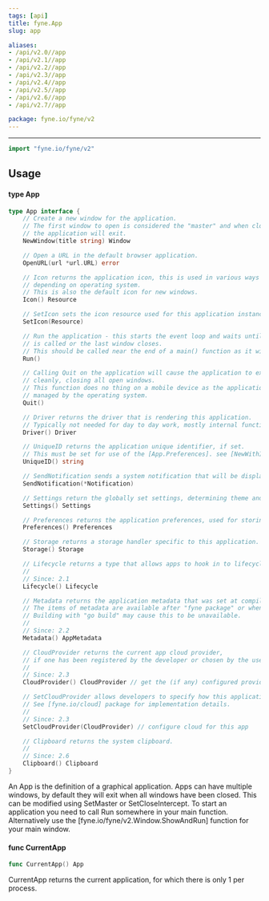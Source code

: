 ```yaml
---
tags: [api]
title: fyne.App
slug: app

aliases:
- /api/v2.0//app
- /api/v2.1//app
- /api/v2.2//app
- /api/v2.3//app
- /api/v2.4//app
- /api/v2.5//app
- /api/v2.6//app
- /api/v2.7//app

package: fyne.io/fyne/v2
---
```



---
```go
import "fyne.io/fyne/v2"
```

## Usage

#### type App

```go
type App interface {
	// Create a new window for the application.
	// The first window to open is considered the "master" and when closed
	// the application will exit.
	NewWindow(title string) Window

	// Open a URL in the default browser application.
	OpenURL(url *url.URL) error

	// Icon returns the application icon, this is used in various ways
	// depending on operating system.
	// This is also the default icon for new windows.
	Icon() Resource

	// SetIcon sets the icon resource used for this application instance.
	SetIcon(Resource)

	// Run the application - this starts the event loop and waits until [App.Quit]
	// is called or the last window closes.
	// This should be called near the end of a main() function as it will block.
	Run()

	// Calling Quit on the application will cause the application to exit
	// cleanly, closing all open windows.
	// This function does no thing on a mobile device as the application lifecycle is
	// managed by the operating system.
	Quit()

	// Driver returns the driver that is rendering this application.
	// Typically not needed for day to day work, mostly internal functionality.
	Driver() Driver

	// UniqueID returns the application unique identifier, if set.
	// This must be set for use of the [App.Preferences]. see [NewWithID].
	UniqueID() string

	// SendNotification sends a system notification that will be displayed in the operating system's notification area.
	SendNotification(*Notification)

	// Settings return the globally set settings, determining theme and so on.
	Settings() Settings

	// Preferences returns the application preferences, used for storing configuration and state
	Preferences() Preferences

	// Storage returns a storage handler specific to this application.
	Storage() Storage

	// Lifecycle returns a type that allows apps to hook in to lifecycle events.
	//
	// Since: 2.1
	Lifecycle() Lifecycle

	// Metadata returns the application metadata that was set at compile time.
	// The items of metadata are available after "fyne package" or when running "go run"
	// Building with "go build" may cause this to be unavailable.
	//
	// Since: 2.2
	Metadata() AppMetadata

	// CloudProvider returns the current app cloud provider,
	// if one has been registered by the developer or chosen by the user.
	//
	// Since: 2.3
	CloudProvider() CloudProvider // get the (if any) configured provider

	// SetCloudProvider allows developers to specify how this application should integrate with cloud services.
	// See [fyne.io/cloud] package for implementation details.
	//
	// Since: 2.3
	SetCloudProvider(CloudProvider) // configure cloud for this app

	// Clipboard returns the system clipboard.
	//
	// Since: 2.6
	Clipboard() Clipboard
}
```

An App is the definition of a graphical application. Apps can have multiple windows, by default they will exit when all windows have been closed. This can be modified using SetMaster or SetCloseIntercept. To start an application you need to call Run somewhere in your main function. Alternatively use the [fyne.io/fyne/v2.Window.ShowAndRun] function for your main window.

#### func  CurrentApp

```go
func CurrentApp() App
```
CurrentApp returns the current application, for which there is only 1 per process.
